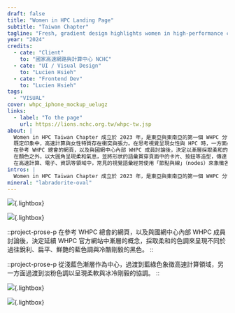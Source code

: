 ```yaml
---
draft: false
title: "Women in HPC Landing Page"
subtitle: "Taiwan Chapter"
tagline: "Fresh, gradient design highlights women in high-performance computing"
year: "2024"
credits:
  - cate: "Client"
    to: "國家高速網路與計算中心 NCHC"
  - cate: "UI / Visual Design"
    to: "Lucien Hsieh"
  - cate: "Frontend Dev"
    to: "Lucien Hsieh"
tags:
  - "VISUAL"
cover: whpc_iphone_mockup_uelugz
links:
  - label: "To the page"
    url: https://lions.nchc.org.tw/whpc-tw.jsp
about: |
  Women in HPC Taiwan Chapter 成立於 2023 年，是東亞與東南亞的第一個 WHPC 分會，致力於推動高速計算 (High-Performance Computing, HPC) 領域的性別多元。
  既定印象中，高速計算與女性特質存在衝突與張力。在思考視覺呈現女性與 HPC 時，一方面必須呈現出「高速計算」這個概念，同時又得在如何呈現「女性」特質這件事情上取捨。
  在參考 WHPC 總會的網頁，以及與國網中心內部 WHPC 成員討論後，決定以漸層採取柔和的色調來呈現不同於過往扁平、鮮艷的藍色調與冷酷剛毅的黑色。選擇從淺藍色漸層作為中心，過渡到藍綠色象徵高速計算領域；另一方面過渡到淡粉色調，以呈現柔軟與冰冷剛毅的協調。
  在顏色之外，以大圓角呈現柔和氣息，並將形狀的語彙貫穿頁面中的卡片、按鈕等造型，傳達「協調、融合的高速計算」概念。
  在高速計算、電子、資訊等領域中，常見的視覺語彙經常使用「節點與線」（nodes）來象徵各地運算主機串結成網絡。這次也引用這個象徵，延伸節點「串連」的概念，在滑鼠滾動時「串連」近一步展開人際網絡的意象，表達希望連結更多人、多元性別加入，以推廣領域內的性別平等。
intros: |
  Women in HPC Taiwan Chapter 成立於 2023 年，是東亞與東南亞的第一個 WHPC 分會，致力於推動高速計算 (High-Performance Computing, HPC) 領域的性別多元。官方網站提供活動資訊與相關倡議，以提升認識、促進包容，透過支持鼓勵多元性別探索 HPC。
mineral: "labradorite-oval"
---
```


![](whpc_macbook_mockup_sr1hdo){.lightbox}

![](whpc_mackbook_front_cqxmtv){.lightbox}

::project-prose-p
在參考 WHPC 總會的網頁，以及與國網中心內部 WHPC 成員討論後，決定延續 WHPC 官方網站中漸層的概念，採取柔和的色調來呈現不同於過往銳利、扁平、鮮艷的藍色調與冷酷剛毅的黑色。
::

::project-prose-p
從淺藍色漸層作為中心，過渡到藍綠色象徵高速計算領域，另一方面過渡到淡粉色調以呈現柔軟與冰冷剛毅的協調。
::

![](whpc_iphone_mockups_cmetmf){.lightbox}

![](whpc_iphone_mockup_uelugz){.lightbox}
